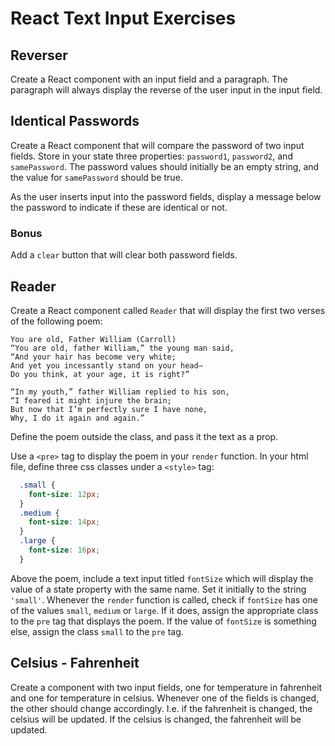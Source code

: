 # React Text Input Exercises

## Reverser

Create a React component with an input field and a paragraph. The paragraph will always display the reverse of the user input in the input field.

## Identical Passwords

Create a React component that will compare the password of two input fields. Store in your state three properties: `password1`, `password2`, and `samePassword`. The password values should initially be an empty string, and the value for `samePassword` should be true.

As the user inserts input into the password fields, display a message below the password to indicate if these are identical or not.

### Bonus

Add a `clear` button that will clear both password fields.

## Reader

Create a React component called `Reader` that will display the first two verses of the following poem:

```text
You are old, Father William (Carroll)
“You are old, father William,” the young man said,
“And your hair has become very white;
And yet you incessantly stand on your head–
Do you think, at your age, it is right?”

“In my youth,” father William replied to his son,
“I feared it might injure the brain;
But now that I’m perfectly sure I have none,
Why, I do it again and again.”
```

Define the poem outside the class, and pass it the text as a prop.

Use a `<pre>` tag to display the poem in your `render` function. In your html file, define three css classes under a `<style>` tag:

```css
  .small {
    font-size: 12px;
  }
  .medium {
    font-size: 14px;
  }
  .large {
    font-size: 16px;
  }
```

Above the poem, include a text input titled `fontSize` which will display the value of a state property with the same name. Set it initially to the string `'small'`. Whenever the `render` function is called, check if `fontSize` has one of the values `small`, `medium` or `large`. If it does, assign the appropriate class to the `pre` tag that displays the poem. If the value of `fontSize` is something else, assign the class `small` to the `pre` tag.

## Celsius - Fahrenheit

Create a component with two input fields, one for temperature in fahrenheit and one for temperature in celsius. Whenever one of the fields is changed, the other should change accordingly. I.e. if the fahrenheit is changed, the celsius will be updated. If the celsius is changed, the fahrenheit will be updated.